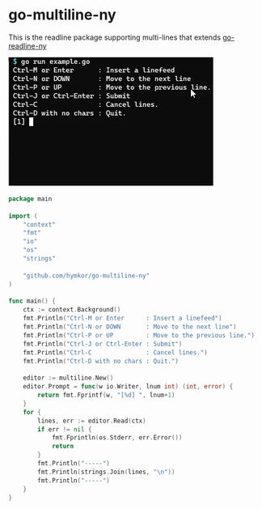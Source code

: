 go-multiline-ny
===============

This is the readline package supporting multi-lines that extends [go-readline-ny]

[go-readline-ny]: https://github.com/nyaosorg/go-readline-ny

![image](./demo.gif)

```example.go
package main

import (
    "context"
    "fmt"
    "io"
    "os"
    "strings"

    "github.com/hymkor/go-multiline-ny"
)

func main() {
    ctx := context.Background()
    fmt.Println("Ctrl-M or Enter      : Insert a linefeed")
    fmt.Println("Ctrl-N or DOWN       : Move to the next line")
    fmt.Println("Ctrl-P or UP         : Move to the previous line.")
    fmt.Println("Ctrl-J or Ctrl-Enter : Submit")
    fmt.Println("Ctrl-C               : Cancel lines.")
    fmt.Println("Ctrl-D with no chars : Quit.")

    editor := multiline.New()
    editor.Prompt = func(w io.Writer, lnum int) (int, error) {
        return fmt.Fprintf(w, "[%d] ", lnum+1)
    }
    for {
        lines, err := editor.Read(ctx)
        if err != nil {
            fmt.Fprintln(os.Stderr, err.Error())
            return
        }
        fmt.Println("-----")
        fmt.Println(strings.Join(lines, "\n"))
        fmt.Println("-----")
    }
}
```
